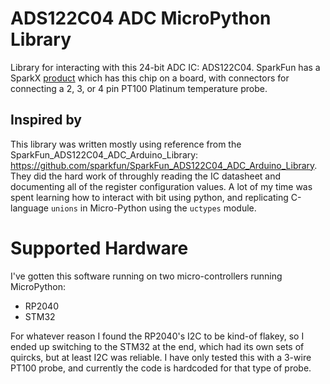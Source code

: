# ADS122C04 ADC MicroPython Library
Library for interacting with this 24-bit ADC IC: ADS122C04. SparkFun has a SparkX [product](https://www.sparkfun.com/products/16770) which has this chip on a board, with connectors for connecting a 2, 3, or 4 pin PT100 Platinum temperature probe.

## Inspired by
This library was written mostly using reference from the SparkFun_ADS122C04_ADC_Arduino_Library: https://github.com/sparkfun/SparkFun_ADS122C04_ADC_Arduino_Library. They did the hard work of throughly reading the IC datasheet and documenting all of the register configuration values. A lot of my time was spent learning how to interact with bit using python, and replicating C-language `unions` in Micro-Python using the `uctypes` module.

# Supported Hardware
I've gotten this software running on two micro-controllers running MicroPython:
- RP2040
- STM32

For whatever reason I found the RP2040's I2C to be kind-of flakey, so I ended up switching to the STM32 at the end, which had its own sets of quircks, but at least I2C was reliable.
I have only tested this with a 3-wire PT100 probe, and currently the code is hardcoded for that type of probe.